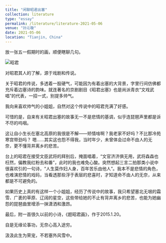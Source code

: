 ```yaml
---
title: "闲聊昭君出塞"
collection: literature
type: "essay"
permalink: /literature/literature-2021-05-06
venue: "孙沁璇"
date: 2021-05-06
location: "Tianjin, China"
---
```


放一张五一假期时的画，顺便瞎聊几句。

![昭君](https://sunqinxuan.github.io/images/literature-2021-05-06-img1.webp)

对昭君其人的了解，源于戏剧和传说。

关于昭君的传说，多透着一股硬气，可能因为有着出塞的大背景，字里行间仿佛都充斥着边塞诗的韵味。就连著名的京剧剧目《昭君出塞》也是尚派青衣“文戏武唱”的代表，一招一式，别提多帅气。

我向来喜欢帅气的小姐姐，自然对这个传说中的昭君充满了好感。

可惜的是，自来有关昭君出塞的故事无一不是悲情的基调，似乎连琵琶声里都是诉不尽的呜咽。

这让自小生长在塞北高原的我很是不解——矫情啥啊？我老家不好吗？不比那冷苑寒宫带劲吗？
嗯……其实这也怨不得我，当时年少，未曾体会过命不由人的无奈，更不懂背井离乡的悲苦。

台上的昭君在接受文臣武将的拜别后，掩面唱着，“文官济济俱无用，武将森森也枉然，偏教我红粉去和番”，此时的我也难免心酸。突然想起三言二拍那类小说中很喜欢引的一句诗，“人生莫作妇人身，百年苦乐由他人”。我本不是悲情的角色，也难演悲情的戏码，当看透那些浮于表层的悲喜时，才知道命不由人的无奈，从来都是不可避免的。

如果历史上真的有这样一个小姐姐，经历了传说中的故事，我只希望塞北无垠的霜雪、广袤的草原、辽阔的星空，这些带给她的不止有背井离乡的悲苦，也能为她幽怨的琵琶曲里增添一抹潇洒和激昂。

最后，附一首很久以前的小诗，《题昭君画》，作于2015.1.20。

自是无缘论事功，无奈心高入途穷。

汲汲此生为荣宠，不若塞外风雪中。
